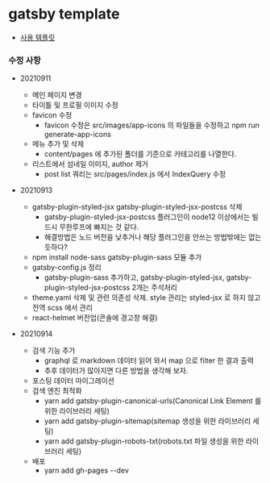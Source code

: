 # gatsby template
- [사용 템플릿](https://github.com/greglobinski/gatsby-starter-hero-blog)

### 수정 사항
- 20210911
  - 메인 페이지 변경
  - 타이틀 및 프로필 이미지 수정
  - favicon 수정
    - favicon 수정은 src/images/app-icons 의 파일들을 수정하고 npm run generate-app-icons
  - 메뉴 추가 및 삭제
    - content/pages 에 추가된 폴더를 기준으로 카테고리를 나열한다.
  - 리스트에서 섬네일 이미지, author 제거
    - post list 쿼리는 src/pages/index.js 에서 IndexQuery 수정
- 20210913
  - gatsby-plugin-styled-jsx gatsby-plugin-styled-jsx-postcss 삭제
    - gatsby-plugin-styled-jsx-postcss 플러그인이 node12 이상에서는 빌드시 무한루프에 빠지는 것 같다.
    - 해결방법은 노드 버전을 낮추거나 해당 플러그인을 안쓰는 방법밖에는 없는듯하다?
  - npm install node-sass gatsby-plugin-sass 모듈 추가
  - gatsby-config.js 정리
    - gatsby-plugin-sass 추가하고, gatsby-plugin-styled-jsx, gatsby-plugin-styled-jsx-postcss 2개는 주석처리
  - theme.yaml 삭제 및 관련 의존성 삭제. style 관리는 styled-jsx 로 하지 않고 전역 scss 에서 관리
  - react-helmet 버전업(콘솔에 경고창 해결)

- 20210914
  - 검색 기능 추가
    - graphql 로 markdown 데이터 읽어 와서 map 으로 filter 한 결과 출력
    - 추후 데이터가 많아지면 다른 방법을 생각해 보자.
  - 포스팅 데이터 마이그레이션
  - 검색 엔진 최적화
    - yarn add gatsby-plugin-canonical-urls(Canonical Link Element 를 위한 라이브러리 세팅)
    - yarn add gatsby-plugin-sitemap(sitemap 생성을 위한 라이브러리 세팅)
    - yarn add gatsby-plugin-robots-txt(robots.txt 파일 생성을 위한 라이브러리 세팅)
  - 배포
    - yarn add gh-pages --dev
